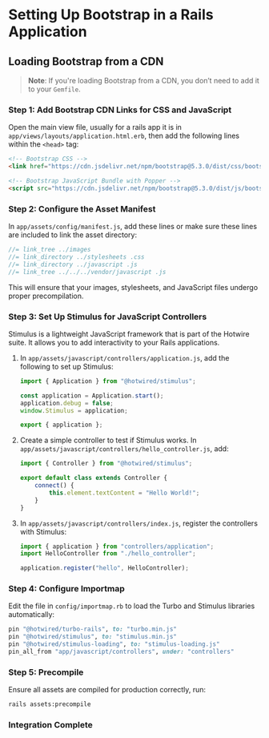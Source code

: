 # Setting Up Bootstrap in a Rails Application

## Loading Bootstrap from a CDN

> **Note**: If you're loading Bootstrap from a CDN, you don’t need to add it to your `Gemfile`.

### Step 1: Add Bootstrap CDN Links for CSS and JavaScript

Open the main view file, usually for a rails app it is in `app/views/layouts/application.html.erb`, then add the following lines within the `<head>` tag:

```html
<!-- Bootstrap CSS -->
<link href="https://cdn.jsdelivr.net/npm/bootstrap@5.3.0/dist/css/bootstrap.min.css" rel="stylesheet" integrity="sha384-whatever-integrity-value" crossorigin="anonymous">

<!-- Bootstrap JavaScript Bundle with Popper -->
<script src="https://cdn.jsdelivr.net/npm/bootstrap@5.3.0/dist/js/bootstrap.bundle.min.js" integrity="sha384-whatever-integrity-value" crossorigin="anonymous"></script>
```
### Step 2: Configure the Asset Manifest
In `app/assets/config/manifest.js`, add these lines or make sure these lines are included to link the asset directory:
```javascript
//= link_tree ../images
//= link_directory ../stylesheets .css
//= link_directory ../javascript .js
//= link_tree ../../../vendor/javascript .js
```
This will ensure that your images, stylesheets, and JavaScript files undergo proper precompilation.

### Step 3: Set Up Stimulus for JavaScript Controllers
Stimulus is a lightweight JavaScript framework that is part of the Hotwire suite. It allows you to add interactivity to your Rails applications.
1. In `app/assets/javascript/controllers/application.js`, add the following to set up Stimulus:
    ```javascript
    import { Application } from "@hotwired/stimulus";

    const application = Application.start();
    application.debug = false;
    window.Stimulus = application;

    export { application };
    ```
2. Create a simple controller to test if Stimulus works. In `app/assets/javascript/controllers/hello_controller.js`, add:
    ```javascript
    import { Controller } from "@hotwired/stimulus";

    export default class extends Controller {
        connect() {
            this.element.textContent = "Hello World!";
        }
    }
    ```
3. In `app/assets/javascript/controllers/index.js`, register the controllers with Stimulus:
    ```javascript
    import { application } from "controllers/application";
    import HelloController from "./hello_controller";

    application.register("hello", HelloController);
    ```
### Step 4: Configure Importmap
Edit the file in `config/importmap.rb` to load the Turbo and Stimulus libraries automatically:
```ruby
pin "@hotwired/turbo-rails", to: "turbo.min.js"
pin "@hotwired/stimulus", to: "stimulus.min.js"
pin "@hotwired/stimulus-loading", to: "stimulus-loading.js"
pin_all_from "app/javascript/controllers", under: "controllers"
```
### Step 5: Precompile
Ensure all assets are compiled for production correctly, run:
```bash
rails assets:precompile
```
### Integration Complete